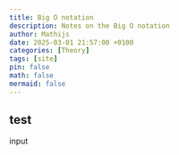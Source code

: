 ```yaml
---
title: Big O notation
description: Notes on the Big O notation
author: Mathijs
date: 2025-03-01 21:57:00 +0100
categories: [Theory]
tags: [site]
pin: false
math: false
mermaid: false
---
```


## test
input
